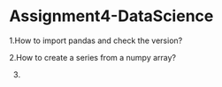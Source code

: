 # Assignment4-DataScience

1.How to import pandas and check the version?

2.How to create a series from a numpy array?

3.
